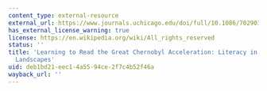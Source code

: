 ```yaml
---
content_type: external-resource
external_url: https://www.journals.uchicago.edu/doi/full/10.1086/702901
has_external_license_warning: true
license: https://en.wikipedia.org/wiki/All_rights_reserved
status: ''
title: 'Learning to Read the Great Chernobyl Acceleration: Literacy in the More-than-Human
  Landscapes'
uid: deb1bd21-eec1-4a55-94ce-2f7c4b52f46a
wayback_url: ''
---
```

